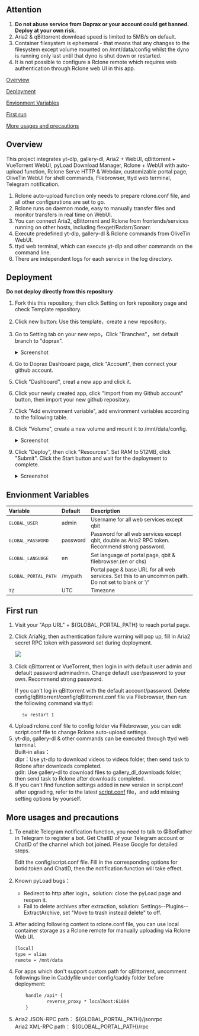 ## Attention

 1. **Do not abuse service from Doprax or your account could get banned. Deploy at your own risk.**
 2. Aria2 & qBittorrent download speed is limited to 5MB/s on default.
 3. Container filesystem is ephemeral - that means that any changes to the filesystem except volume mounted on /mnt/data/config whilst the dyno is running only last until that dyno is shut down or restarted.
 4. It is not possible to configure a Rclone remote which requires web authentication through Rclone web UI in this app.


[Overview](#Overview)

[Deployment](#Deployment)

[Envionment Variables](#Envionment_Variables)

[First run](#first)  

[More usages and precautions](#more)  

## <a id="Overview"></a>Overview

This project integrates yt-dlp, gallery-dl, Aria2 + WebUI, qBittorrent + VueTorrent WebUI, pyLoad Download Manager, Rclone + WebUI with auto-upload function, Rclone Serve HTTP & Webdav, customizable portal page, OliveTin WebUI for shell commands, Filebrowser, ttyd web terminal, Telegram notification.

 1. Rclone auto-upload function only needs to prepare rclone.conf file, and all other configurations are set to go.
 2. Rclone runs on daemon mode, easy to manually transfer files and monitor transfers in real time on WebUI.
 3. You can connect Aria2, qBittorrent and Rclone from frontends/services running on other hosts, including flexget/Radarr/Sonarr.
 4. Execute predefined yt-dlp, gallery-dl & Rclone commands from OliveTin WebUI.
 5. ttyd web terminal, which can execute yt-dlp and other commands on the command line.
 6. There are independent logs for each service in the log directory.

## <a id="Deployment"></a>Deployment

 **Do not deploy directly from this repository** 

 1. Fork this this repository, then click Setting on fork repository page and check Template repository.
 2. Click new button: Use this template，create a new repository。
 3. Go to Setting tab on your new repo，Click "Branches"，set default branch to "doprax".
 
    <details>
    <summary>Screenshot</summary>

    ![avatar](/screenshots/branch.png)

    </details>

 3. Go to Doprax Dashboard page, click "Account",  then connect your github account.
 4. Click "Dashboard", creat a new app and click it.
 5. Click your newly created app, click "Import from my Github account" button, then import your new github repository.
 6. Click "Add environment variable", add environment variables according to the following table.
 7. Click "Volume", create a new volume and mount it to /mnt/data/config.
 
    <details>
    <summary>Screenshot</summary>

    ![avatar](/screenshots/volume.png)

    </details>

 7. Click "Deploy", then click "Resources". Set RAM to 512MB, click "Submit". Click the Start button and wait for the deployment to complete.

    <details>
    <summary>Screenshot</summary>

    ![avatar](/screenshots/deploy.png)

    </details>

## <a id="Envionment_Variables"></a>Envionment Variables

| Variable | Default | Description |
| :--- | :--- | :--- |
| `GLOBAL_USER` | admin | Username for all web services except qbit |
| `GLOBAL_PASSWORD` | password | Password for all web services except qbit, double as Aria2 RPC token. Recommend strong password. |
| `GLOBAL_LANGUAGE` | en | Set language of portal page, qbit & filebrowser.(en or chs) |
| `GLOBAL_PORTAL_PATH` | /mypath | Portal page & base URL for all web services. Set this to an uncommon path. Do not set to blank or '/' |
| `TZ` | UTC | Timezone |

## <a id="first"></a>First run

   1. Visit your "App URL" + ${GLOBAL_PORTAL_PATH} to reach portal page.
   2. Click AriaNg, then authentication failure warning will pop up, fill in Aria2 secret RPC token with password set during deployment.  

         <img src="https://user-images.githubusercontent.com/98247050/165651080-b1b79ba6-7cc0-4c7c-b65b-fbc4256f59f9.png"  width="700"/>

   3. Click qBittorrent or VueTorrent, then login in with default user admin and default password adminadmin. Change default user/password to your own. Recommend strong password.

      If you can't log in qBittorrent with the default account/password. Delete config/qBittorrent/config/qBittorrent.conf file via Filebrowser, then run the following command via ttyd:

```
      sv restart 1
```  
   4. Upload rclone.conf file to config folder via Filebrowser, you can edit script.conf file to change Rclone auto-upload settings.
   5. yt-dlp, gallery-dl & other commands can be executed through ttyd web terminal.   
      Built-in alias：  
      dlpr：Use yt-dlp to download videos to videos folder, then send task to Rclone after downloads completed.   
      gdlr: Use gallery-dl to download files to gallery_dl_downloads folder, then send task to Rclone after downloads completed.  
   6. If you can't find function settings added in new version in script.conf after upgrading, refer to the latest [script.conf](https://github.com/wy580477/Leech-AIO-APP-EX/blob/doprax/content/script.conf) file，and add missing setting options by yourself.

## <a id="more"></a>More usages and precautions

 1. To enable Telegram notification function, you need to talk to @BotFather in Telegram to register a bot. Get ChatID of your Telegram account or ChatID of the channel which bot joined. Please Google for detailed steps.
 
    Edit the config/script.conf file. Fill in the corresponding options for botid:token and ChatID, then the notification function will take effect.
 2. Known pyLoad bugs：
    - Redirect to http after login，solution: close the pyLoad page and reopen it.
    - Fail to delete archives after extraction, solution: Settings--Plugins--ExtractArchive, set "Move to trash instead delete" to off.
 3. After adding following content to rclone.conf file, you can use local container storage as a Rclone remote for manually uploading via Rclone Web UI.

      ```
      [local]
      type = alias
      remote = /mnt/data
      ```

 4. For apps which don't support custom path for qBittorrent, uncomment followings line in Caddyfile under config/caddy folder before deployment:

            handle /api* {       
                    reverse_proxy * localhost:61804
            }

 5. Aria2 JSON-RPC path： \${GLOBAL_PORTAL_PATH}/jsonrpc   
    Aria2 XML-RPC path： \${GLOBAL_PORTAL_PATH}/rpc
